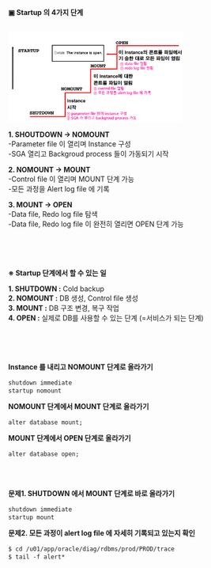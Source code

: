 **▣ Startup 의 4가지 단계**

<br/>
<img src="https://github.com/corvina1208/Oracle_Admin/blob/main/startup.png" width="70%" height="70%">
<br/>

**1. SHOUTDOWN → NOMOUNT**  
-Parameter file 이 열리며 Instance 구성  
-SGA 열리고 Backgroud process 들이 가동되기 시작
<br/>

**2. NOMOUNT → MOUNT**  
-Control file 이 열리며 MOUNT 단계 가능  
-모든 과정을 Alert log file 에 기록
<br/>

**3. MOUNT → OPEN**  
-Data file, Redo log file 탐색  
-Data file, Redo log file 이 완전히 열리면 OPEN 단계 가능

<br/>
<br/>
<br/>

**※ Startup 단계에서 할 수 있는 일**  

**1. SHUTDOWN :** Cold backup  
**2. NOMOUNT :** DB 생성, Control file 생성  
**3. MOUNT :** DB 구조 변경, 복구 작업  
**4. OPEN :** 실제로 DB를 사용할 수 있는 단계 (=서비스가 되는 단계)  

<br/>
<br/>
<br/>

**Instance 를 내리고 NOMOUNT 단계로 올라가기**  
```
shutdown immediate
startup nomount 
```  

**NOMOUNT 단계에서 MOUNT 단계로 올라가기**  
```
alter database mount;
```  

**MOUNT 단계에서 OPEN 단계로 올라가기**  
```
alter database open;
```

<br/>
<br/>

**문제1. SHUTDOWN 에서 MOUNT 단계로 바로 올라가기**  
```
shutdown immediate
startup mount
```

**문제2. 모든 과정이 alert log file 에 자세히 기록되고 있는지 확인**  
```
$ cd /u01/app/oracle/diag/rdbms/prod/PROD/trace
$ tail -f alert*
```  

<br/>
<br/>







